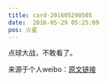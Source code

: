 ```yaml
---
title: card-201605290505
date:  2016-05-29 05:25:09
pos: 火星
---
```

点球大战，不敢看了。 

来源于个人weibo：[原文链接](https://m.weibo.cn/status/DxI2girFG?mblogid=DxI2girFG)